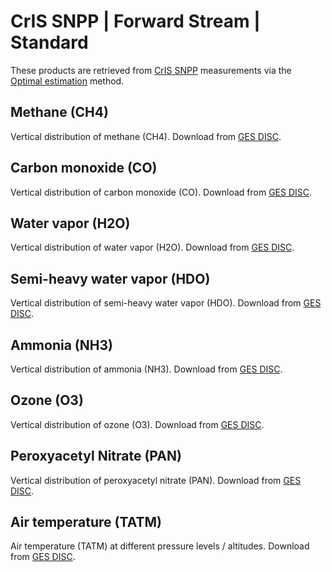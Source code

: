 # CrIS SNPP | Forward Stream | Standard

These products are retrieved from [CrIS SNPP](intro-instruments) measurements via the [Optimal estimation](https://en.wikipedia.org/wiki/Optimal_estimation) method.

## Methane (CH4) 

Vertical distribution of methane (CH4). Download from [GES DISC](https://disc.gsfc.nasa.gov/datasets/TRPSDL2CH4CRSFS_1/summary?keywords=tropess).

## Carbon monoxide (CO)

Vertical distribution of carbon monoxide (CO). Download from [GES DISC](https://disc.gsfc.nasa.gov/datasets/TRPSDL2COCRSFS_1/summary?keywords=tropess).

## Water vapor (H2O) 

Vertical distribution of water vapor (H2O). Download from [GES DISC](https://disc.gsfc.nasa.gov/datasets/TRPSDL2H2OCRSFS_1/summary?keywords=tropess).

## Semi-heavy water vapor (HDO) 

Vertical distribution of semi-heavy water vapor (HDO). Download from [GES DISC](https://disc.gsfc.nasa.gov/datasets/TRPSDL2HDOCRSFS_1/summary?keywords=tropess).

## Ammonia (NH3) 

Vertical distribution of ammonia (NH3). Download from [GES DISC](https://disc.gsfc.nasa.gov/datasets/TRPSDL2NH3CRSFS_1/summary?keywords=tropess).

## Ozone (O3) 

Vertical distribution of ozone (O3). Download from [GES DISC](https://disc.gsfc.nasa.gov/datasets/TRPSDL2O3CRSFS_1/summary?keywords=tropess).

## Peroxyacetyl Nitrate (PAN)

Vertical distribution of peroxyacetyl nitrate (PAN). Download from [GES DISC](https://disc.gsfc.nasa.gov/datasets/TRPSDL2PANCRSFS_1/summary?keywords=tropess).

## Air temperature (TATM)

Air temperature (TATM) at different pressure levels / altitudes. Download from [GES DISC](https://disc.gsfc.nasa.gov/datasets/TRPSDL2TATMCRSFS_1/summary?keywords=tropess).

